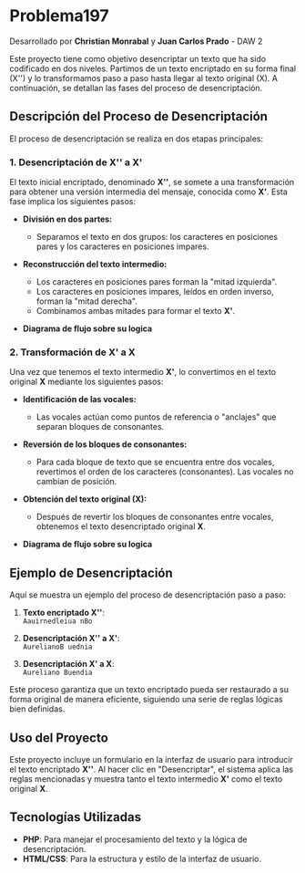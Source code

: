# Problema197

Desarrollado por **Christian Monrabal** y **Juan Carlos Prado** - DAW 2

Este proyecto tiene como objetivo desencriptar un texto que ha sido codificado en dos niveles. Partimos de un texto encriptado en su forma final (X'') y lo transformamos paso a paso hasta llegar al texto original (X). A continuación, se detallan las fases del proceso de desencriptación.

## Descripción del Proceso de Desencriptación

El proceso de desencriptación se realiza en dos etapas principales:

### 1. Desencriptación de X'' a X'

El texto inicial encriptado, denominado **X''**, se somete a una transformación para obtener una versión intermedia del mensaje, conocida como **X'**. Esta fase implica los siguientes pasos:

- **División en dos partes:** 
   - Separamos el texto en dos grupos: los caracteres en posiciones pares y los caracteres en posiciones impares.
   
- **Reconstrucción del texto intermedio:** 
   - Los caracteres en posiciones pares forman la "mitad izquierda".
   - Los caracteres en posiciones impares, leídos en orden inverso, forman la "mitad derecha".
   - Combinamos ambas mitades para formar el texto **X'**.

- **Diagrama de flujo sobre su logica**


### 2. Transformación de X' a X

Una vez que tenemos el texto intermedio **X'**, lo convertimos en el texto original **X** mediante los siguientes pasos:

- **Identificación de las vocales:** 
   - Las vocales actúan como puntos de referencia o "anclajes" que separan bloques de consonantes.
   
- **Reversión de los bloques de consonantes:** 
   - Para cada bloque de texto que se encuentra entre dos vocales, revertimos el orden de los caracteres (consonantes). Las vocales no cambian de posición.
   
- **Obtención del texto original (X):** 
   - Después de revertir los bloques de consonantes entre vocales, obtenemos el texto desencriptado original **X**.

- **Diagrama de flujo sobre su logica**


## Ejemplo de Desencriptación

Aquí se muestra un ejemplo del proceso de desencriptación paso a paso:

1. **Texto encriptado X''**:  
   `Aauirnedleiua nBo`

2. **Desencriptación X'' a X'**:  
   `AurelianoB uednia`

3. **Desencriptación X' a X**:  
   `Aureliano Buendia`

Este proceso garantiza que un texto encriptado pueda ser restaurado a su forma original de manera eficiente, siguiendo una serie de reglas lógicas bien definidas.

## Uso del Proyecto

Este proyecto incluye un formulario en la interfaz de usuario para introducir el texto encriptado **X''**. Al hacer clic en "Desencriptar", el sistema aplica las reglas mencionadas y muestra tanto el texto intermedio **X'** como el texto original **X**.

## Tecnologías Utilizadas

- **PHP**: Para manejar el procesamiento del texto y la lógica de desencriptación.
- **HTML/CSS**: Para la estructura y estilo de la interfaz de usuario.